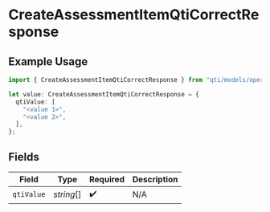# CreateAssessmentItemQtiCorrectResponse

## Example Usage

```typescript
import { CreateAssessmentItemQtiCorrectResponse } from "qti/models/operations";

let value: CreateAssessmentItemQtiCorrectResponse = {
  qtiValue: [
    "<value 1>",
    "<value 2>",
  ],
};
```

## Fields

| Field              | Type               | Required           | Description        |
| ------------------ | ------------------ | ------------------ | ------------------ |
| `qtiValue`         | *string*[]         | :heavy_check_mark: | N/A                |